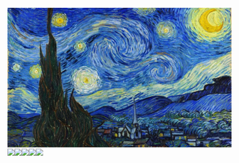 <img src="https://github.com/devKobe24/images/blob/main/vincent.jpeg?raw=true"><br>
<img src="https://img.shields.io/badge/Swift-F05138?style=for-the-badge&logo=Swift&logoColor=white"><img src="https://img.shields.io/badge/Vapor-0D0D0D?style=for-the-badge&logo=Vapor&logoColor=white"><img src="https://img.shields.io/badge/MySQL-4479A1?style=for-the-badge&logo=MySQL&logoColor=white"><img src="https://img.shields.io/badge/PostgreSQL-4169E1?style=for-the-badge&logo=PostgreSQL&logoColor=white"><img src="https://img.shields.io/badge/Amazon AWS-232F3E?style=for-the-badge&logo=Amazon AWS&logoColor=white">
